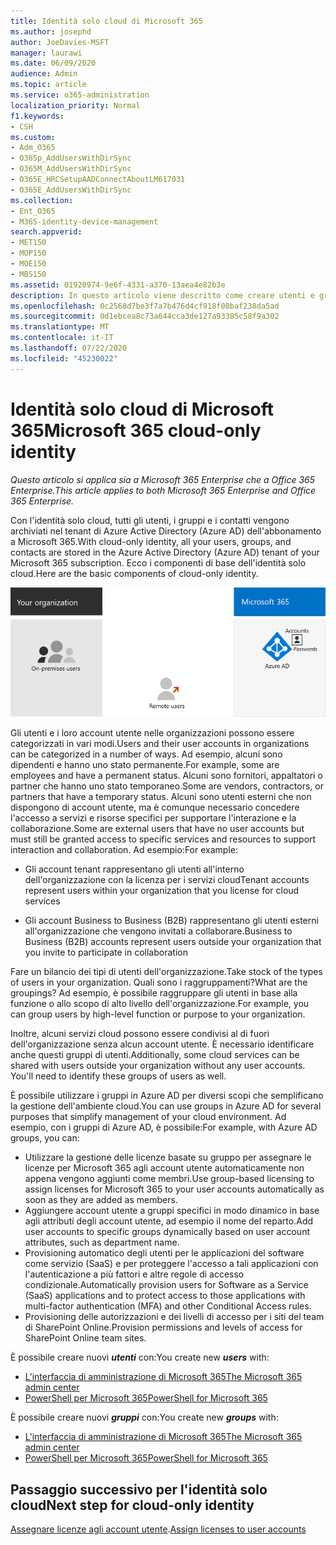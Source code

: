 ```yaml
---
title: Identità solo cloud di Microsoft 365
ms.author: josephd
author: JoeDavies-MSFT
manager: laurawi
ms.date: 06/09/2020
audience: Admin
ms.topic: article
ms.service: o365-administration
localization_priority: Normal
f1.keywords:
- CSH
ms.custom:
- Adm_O365
- O365p_AddUsersWithDirSync
- O365M_AddUsersWithDirSync
- O365E_HRCSetupAADConnectAboutLM617031
- O365E_AddUsersWithDirSync
ms.collection:
- Ent_O365
- M365-identity-device-management
search.appverid:
- MET150
- MOP150
- MOE150
- MBS150
ms.assetid: 01920974-9e6f-4331-a370-13aea4e82b3e
description: In questo articolo viene descritto come creare utenti e gruppi quando la sottoscrizione Microsoft 365 utilizza l'identità solo cloud.
ms.openlocfilehash: 0c2568d7be3f7a7b476d4cf918f00baf238da5ad
ms.sourcegitcommit: 0d1ebcea8c73a644cca3de127a93385c58f9a302
ms.translationtype: MT
ms.contentlocale: it-IT
ms.lasthandoff: 07/22/2020
ms.locfileid: "45230022"
---
```

# <a name="microsoft-365-cloud-only-identity"></a><span data-ttu-id="3d809-103">Identità solo cloud di Microsoft 365</span><span class="sxs-lookup"><span data-stu-id="3d809-103">Microsoft 365 cloud-only identity</span></span>

<span data-ttu-id="3d809-104">*Questo articolo si applica sia a Microsoft 365 Enterprise che a Office 365 Enterprise.*</span><span class="sxs-lookup"><span data-stu-id="3d809-104">*This article applies to both Microsoft 365 Enterprise and Office 365 Enterprise.*</span></span>

<span data-ttu-id="3d809-105">Con l'identità solo cloud, tutti gli utenti, i gruppi e i contatti vengono archiviati nel tenant di Azure Active Directory (Azure AD) dell'abbonamento a Microsoft 365.</span><span class="sxs-lookup"><span data-stu-id="3d809-105">With cloud-only identity, all your users, groups, and contacts are stored in the Azure Active Directory (Azure AD) tenant of your Microsoft 365 subscription.</span></span> <span data-ttu-id="3d809-106">Ecco i componenti di base dell'identità solo cloud.</span><span class="sxs-lookup"><span data-stu-id="3d809-106">Here are the basic components of cloud-only identity.</span></span>
 
![I componenti di base dell'identità solo cloud](./media/about-office-365-identity/cloud-only-identity.png)

<span data-ttu-id="3d809-108">Gli utenti e i loro account utente nelle organizzazioni possono essere categorizzati in vari modi.</span><span class="sxs-lookup"><span data-stu-id="3d809-108">Users and their user accounts in organizations can be categorized in a number of ways.</span></span> <span data-ttu-id="3d809-109">Ad esempio, alcuni sono dipendenti e hanno uno stato permanente.</span><span class="sxs-lookup"><span data-stu-id="3d809-109">For example, some are employees and have a permanent status.</span></span> <span data-ttu-id="3d809-110">Alcuni sono fornitori, appaltatori o partner che hanno uno stato temporaneo.</span><span class="sxs-lookup"><span data-stu-id="3d809-110">Some are vendors, contractors, or partners that have a temporary status.</span></span> <span data-ttu-id="3d809-111">Alcuni sono utenti esterni che non dispongono di account utente, ma è comunque necessario concedere l'accesso a servizi e risorse specifici per supportare l'interazione e la collaborazione.</span><span class="sxs-lookup"><span data-stu-id="3d809-111">Some are external users that have no user accounts but must still be granted access to specific services and resources to support interaction and collaboration.</span></span> <span data-ttu-id="3d809-112">Ad esempio:</span><span class="sxs-lookup"><span data-stu-id="3d809-112">For example:</span></span>

- <span data-ttu-id="3d809-113">Gli account tenant rappresentano gli utenti all'interno dell'organizzazione con la licenza per i servizi cloud</span><span class="sxs-lookup"><span data-stu-id="3d809-113">Tenant accounts represent users within your organization that you license for cloud services</span></span>

- <span data-ttu-id="3d809-114">Gli account Business to Business (B2B) rappresentano gli utenti esterni all'organizzazione che vengono invitati a collaborare.</span><span class="sxs-lookup"><span data-stu-id="3d809-114">Business to Business (B2B) accounts represent users outside your organization that you invite to participate in collaboration</span></span>

<span data-ttu-id="3d809-115">Fare un bilancio dei tipi di utenti dell'organizzazione.</span><span class="sxs-lookup"><span data-stu-id="3d809-115">Take stock of the types of users in your organization.</span></span> <span data-ttu-id="3d809-116">Quali sono i raggruppamenti?</span><span class="sxs-lookup"><span data-stu-id="3d809-116">What are the groupings?</span></span> <span data-ttu-id="3d809-117">Ad esempio, è possibile raggruppare gli utenti in base alla funzione o allo scopo di alto livello dell'organizzazione.</span><span class="sxs-lookup"><span data-stu-id="3d809-117">For example, you can group users by high-level function or purpose to your organization.</span></span>

<span data-ttu-id="3d809-p104">Inoltre, alcuni servizi cloud possono essere condivisi al di fuori dell'organizzazione senza alcun account utente. È necessario identificare anche questi gruppi di utenti.</span><span class="sxs-lookup"><span data-stu-id="3d809-p104">Additionally, some cloud services can be shared with users outside your organization without any user accounts. You'll need to identify these groups of users as well.</span></span>

<span data-ttu-id="3d809-120">È possibile utilizzare i gruppi in Azure AD per diversi scopi che semplificano la gestione dell'ambiente cloud.</span><span class="sxs-lookup"><span data-stu-id="3d809-120">You can use groups in Azure AD for several purposes that simplify management of your cloud environment.</span></span> <span data-ttu-id="3d809-121">Ad esempio, con i gruppi di Azure AD, è possibile:</span><span class="sxs-lookup"><span data-stu-id="3d809-121">For example, with Azure AD groups, you can:</span></span>

- <span data-ttu-id="3d809-122">Utilizzare la gestione delle licenze basate su gruppo per assegnare le licenze per Microsoft 365 agli account utente automaticamente non appena vengono aggiunti come membri.</span><span class="sxs-lookup"><span data-stu-id="3d809-122">Use group-based licensing to assign licenses for Microsoft 365 to your user accounts automatically as soon as they are added as members.</span></span>
- <span data-ttu-id="3d809-123">Aggiungere account utente a gruppi specifici in modo dinamico in base agli attributi degli account utente, ad esempio il nome del reparto.</span><span class="sxs-lookup"><span data-stu-id="3d809-123">Add user accounts to specific groups dynamically based on user account attributes, such as department name.</span></span>
- <span data-ttu-id="3d809-124">Provisioning automatico degli utenti per le applicazioni del software come servizio (SaaS) e per proteggere l'accesso a tali applicazioni con l'autenticazione a più fattori e altre regole di accesso condizionale.</span><span class="sxs-lookup"><span data-stu-id="3d809-124">Automatically provision users for Software as a Service (SaaS) applications and to protect access to those applications with multi-factor authentication (MFA) and other Conditional Access rules.</span></span>
- <span data-ttu-id="3d809-125">Provisioning delle autorizzazioni e dei livelli di accesso per i siti del team di SharePoint Online.</span><span class="sxs-lookup"><span data-stu-id="3d809-125">Provision permissions and levels of access for SharePoint Online team sites.</span></span>

<span data-ttu-id="3d809-126">È possibile creare nuovi ***utenti*** con:</span><span class="sxs-lookup"><span data-stu-id="3d809-126">You create new ***users*** with:</span></span>

- [<span data-ttu-id="3d809-127">L'interfaccia di amministrazione di Microsoft 365</span><span class="sxs-lookup"><span data-stu-id="3d809-127">The Microsoft 365 admin center</span></span>](https://docs.microsoft.com/office365/admin/add-users/add-users)
- [<span data-ttu-id="3d809-128">PowerShell per Microsoft 365</span><span class="sxs-lookup"><span data-stu-id="3d809-128">PowerShell for Microsoft 365</span></span>](https://docs.microsoft.com/office365/enterprise/powershell/create-user-accounts-with-office-365-powershell)

<span data-ttu-id="3d809-129">È possibile creare nuovi ***gruppi*** con:</span><span class="sxs-lookup"><span data-stu-id="3d809-129">You create new ***groups*** with:</span></span>

- [<span data-ttu-id="3d809-130">L'interfaccia di amministrazione di Microsoft 365</span><span class="sxs-lookup"><span data-stu-id="3d809-130">The Microsoft 365 admin center</span></span>](https://docs.microsoft.com/office365/admin/create-groups/create-groups)
- [<span data-ttu-id="3d809-131">PowerShell per Microsoft 365</span><span class="sxs-lookup"><span data-stu-id="3d809-131">PowerShell for Microsoft 365</span></span>](https://docs.microsoft.com/office365/enterprise/powershell/manage-office-365-groups-with-powershell)


## <a name="next-step-for-cloud-only-identity"></a><span data-ttu-id="3d809-132">Passaggio successivo per l'identità solo cloud</span><span class="sxs-lookup"><span data-stu-id="3d809-132">Next step for cloud-only identity</span></span>

<span data-ttu-id="3d809-133">[Assegnare licenze agli account utente](assign-licenses-to-user-accounts.md).</span><span class="sxs-lookup"><span data-stu-id="3d809-133">[Assign licenses to user accounts](assign-licenses-to-user-accounts.md)</span></span>
